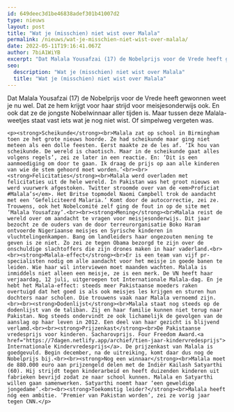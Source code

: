 ```yaml
---
id: 649deec3d1be46838adef301b41007d2
type: nieuws
layout: post
title: "Wat je (misschien) niet wist over Malala"
permalink: /nieuws/wat-je-misschien-niet-wist-over-malala/
date: 2022-05-11T19:16:41.067Z
author: 7biA1WiYB
excerpt: "Dat Malala Yousafzai (17) de Nobelprijs voor de Vrede heeft gewonnen weet je nu wel. Dat ze hem krijgt voor haar strijd voor meisjesonderwijs ook. En ook dat ze de jongste Nobelwinnaar aller tijden is. Maar tussen deze Malala-weetjes staat vast iets wat je nog niet wist. Of simpelweg vergeten was.  "
seo:
  description: "Wat je (misschien) niet wist over Malala"
  title: "Wat je (misschien) niet wist over Malala"
---
```

Dat Malala Yousafzai (17) de Nobelprijs voor de Vrede heeft gewonnen weet je nu wel. Dat ze hem krijgt voor haar strijd voor meisjesonderwijs ook. En ook dat ze de jongste Nobelwinnaar aller tijden is. Maar tussen deze Malala-weetjes staat vast iets wat je nog niet wist. Of simpelweg vergeten was.  

    <p><strong>Scheikunde</strong><br>Malala zat op school in Birmingham toen ze het grote nieuws hoorde. Ze had scheikunde maar ging niet meteen als een dolle feesten. Eerst maakte ze de les af. ‘Ik hou van scheikunde. De wereld is chaotisch. Maar in de scheikunde gaat alles volgens regels’, zei ze later in een reactie. En: ‘Dit is een aanmoediging om door te gaan. Ik draag de prijs op aan alle kinderen van wie de stem gehoord moet worden.’<br><br><strong>Felicitaties</strong><br>Malala werd overladen met felicitaties uit de hele wereld. In Pakistan was het groot nieuws en werd vuurwerk afgestoken. Twitter stroomde over van de <em>Proficiat #Malala’s</em>. Het Britse topmodel Naomi Campbell trok de aandacht met een ‘Gefeliciteerd Malaria.’ Komt door de autocorrectie, zei ze. Trouwens, ook het Nobelcomité zelf ging de fout in op de site met ‘Malala Yousafzay’.<br><br><strong>Mening</strong><br>Malala reist de wereld over om aandacht te vragen voor meisjesonderwijs. Dit jaar bezocht ze de ouders van de door terreurorganisatie Boko Haram ontvoerde Nigeriaanse meisjes en Syrische kinderen in vluchtelingenkampen. Bang om landleiders haar ongezouten mening te geven is ze niet. Zo zei ze tegen Obama bezorgd te zijn over de onschuldige slachtoffers die zijn drones maken in haar vaderland.<br><br><strong>Malala-effect</strong><br>Er is een team van vijf pr-specialisten nodig om alle aandacht voor het meisje in goede banen te leiden. Wie haar wil interviewen moet maanden wachten. Malala is inmiddels niet alleen een meisje, ze is een merk. De VN heeft haar verjaardag, 12 juli, uitgeroepen tot Internationale Malala-dag. En je hebt het Malala-effect: steeds meer Pakistaanse moeders raken overtuigd dat het goed is als ook meisjes les krijgen en sturen hun dochters naar scholen. Die trouwens vaak naar Malala vernoemd zijn.<br><br><strong>Dodenlijst</strong><br>Malala staat nog steeds op de dodenlijst van de taliban. Zij en haar familie kunnen niet terug naar Pakistan. Nog steeds ondervindt ze ook lichamelijk de gevolgen van de aanslag op haar leven in 2012. Een deel van haar gezicht is blijvend verlamd.<br><br><strong>Prijzenkast</strong><br>De Pakistaanse vredesprijs voor kinderen. Sacharovprijs. Four Freedom Award.<a href="https://7dagen.netlify.app/archief/tien-jaar-kindervredesprijs"> Internationale Kindervredesprijs</a>. De prijzenkast van Malala is goedgevuld. Begin december, na de uitreiking, komt daar dus nog de Nobelprijs bij.<br><br><strong>Nog een winnaar</strong><br>Malala moet de 880.000 euro aan prijzengeld delen met de Indiër Kailash Satyarthi (60). Hij strijdt tegen kinderarbeid en heeft duizenden kinderen uit fabrieken bevrijd zodat ze naar school kunnen. Malala en Satyarthi willen gaan samenwerken. Satyarthi noemt haar ‘een geweldige jongedame’.<br><br><strong>Toekomstig leider?</strong><br>Malala heeft nóg een ambitie. ‘Premier van Pakistan worden’, zei ze vorig jaar tegen CNN.</p>  
